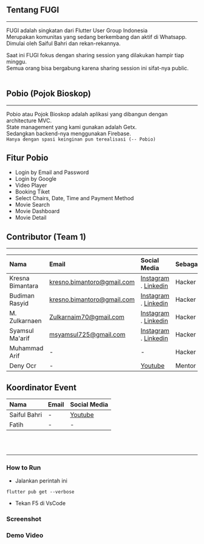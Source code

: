 ## Tentang FUGI
---
FUGI adalah singkatan dari Flutter User Group Indonesia<br>
Merupakan komunitas yang sedang berkembang dan aktif di Whatsapp. <br>Dimulai oleh Saiful Bahri dan rekan-rekannya.<br>

Saat ini FUGI fokus dengan sharing session yang dilakukan hampir tiap minggu.<br>
Semua orang bisa bergabung karena sharing session ini sifat-nya public.<br><br>

## Pobio (Pojok Bioskop)
---
Pobio atau Pojok Bioskop adalah aplikasi yang dibangun dengan architecture MVC.<br/>
State management yang kami gunakan adalah Getx. <br/>
Sedangkan backend-nya menggunakan Firebase.<br>
`Hanya dengan spasi keinginan pun terealisasi (-- Pobio)`

## Fitur Pobio
- Login by Email and Password
- Login by Google
- Video Player
- Booking Tiket
- Select Chairs, Date, Time and Payment Method
- Movie Search
- Movie Dashboard
- Movie Detail

## Contributor (Team 1)
---

| Nama | Email    | Social Media  | Sebagai  |
| :---   | :--- | :--- | :--- |
| Kresna Bimantara | kresno.bimantoro@gmail.com | [Instagram](https://www.instagram.com/bimbimzzz/) . [Linkedin](https://www.linkedin.com/in/budimanrasyid/) | Hacker
| Budiman Rasyid | kresno.bimantoro@gmail.com | [Instagram](https://www.instagram.com/bimbimzzz/) . [Linkedin](https://www.linkedin.com/in/kresno-bimantoro-a97865a4/)| Hacker
| M. Zulkarnaen | Zulkarnaim70@gmail.com | [Instagram](https://www.instagram.com/zulkarnaimz/) . [Linkedin](http://www.linkedin.com/in/zulkarnaen137)| Hacker
| Syamsul Ma'arif | msyamsul725@gmail.com | [Instagram](https://www.instagram.com/msyamsul725/) . [Linkedin](https://www.linkedin.com/in/syamsul-maarif-a7475422a/)| Hacker
| Muhammad Arif | - | - | Hacker
| Deny Ocr | - | [Youtube](https://www.youtube.com/c/CapekNgoding) | Mentor


## Koordinator Event
| Nama | Email    | Social Media  |
| :---   | :--- | :--- |
| Saiful Bahri | - | [Youtube](https://www.youtube.com/c/SaifulBahri27) 
| Fatih | - | - 
<br><br>

---
### How to Run
- Jalankan perintah ini
```
flutter pub get --verbose
```

- Tekan F5 di VsCode


### Screenshot

### Demo Video

